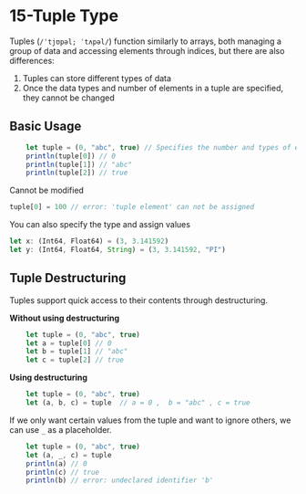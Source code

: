 # 15-Tuple Type

Tuples (`/ˈtjʊpəl; ˈtʌpəl/`) function similarly to arrays, both managing a group of data and accessing elements through indices, but there are also differences:

1. Tuples can store different types of data
2. Once the data types and number of elements in a tuple are specified, they cannot be changed



## Basic Usage

```javascript
    let tuple = (0, "abc", true) // Specifies the number and types of elements
    println(tuple[0]) // 0
    println(tuple[1]) // "abc"
    println(tuple[2]) // true
```

Cannot be modified

```javascript
tuple[0] = 100 // error: 'tuple element' can not be assigned
```

You can also specify the type and assign values

```javascript
let x: (Int64, Float64) = (3, 3.141592)
let y: (Int64, Float64, String) = (3, 3.141592, "PI")
```

## Tuple Destructuring

Tuples support quick access to their contents through destructuring.

**Without using destructuring**

```javascript
    let tuple = (0, "abc", true)
    let a = tuple[0] // 0 
    let b = tuple[1] // "abc"
    let c = tuple[2] // true 
```

**Using destructuring**

```javascript
    let tuple = (0, "abc", true)
    let (a, b, c) = tuple  // a = 0 ,  b = "abc" , c = true
```

If we only want certain values from the tuple and want to ignore others, we can use `_` as a placeholder.

```javascript
    let tuple = (0, "abc", true)
    let (a, _, c) = tuple
    println(a) // 0 
    println(c) // true 
    println(b) // error: undeclared identifier 'b' 
```